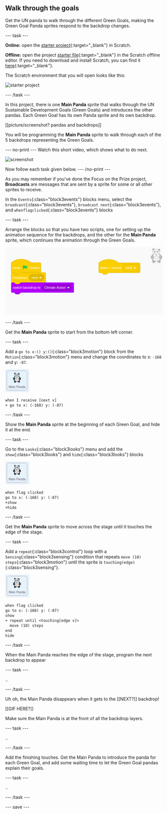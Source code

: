 ## Walk through the goals

Get the UN panda to walk through the different Green Goals, making the Green Goal Panda sprites respond to the backdrop changes.

--- task ---

**Online:** open the [starter project](http://rpf.io/p/en/projectName-on){:target="_blank"} in Scratch.

**Offline:** open the project [starter file](http://rpf.io/p/en/projectName-get){:target="_blank"} in the Scratch offline editor. If you need to download and install Scratch, you can find it [here](https://scratch.mit.edu/download){:target="_blank"}.

The Scratch environment that you will open looks like this:

![starter project](images/starter_project.png)

--- /task ---

In this project, there is one **Main Panda** sprite that walks through the UN Sustainable Development Goals (Green Goals) and introduces the other pandas. Each Green Goal has its own Panda sprite and its own backdrop.

[[picture/screenshot? pandas and backdrops]]

You will be programming the **Main Panda** sprite to walk through each of the 5 backdrops representing the Green Goals.

--- no-print ---
Watch this short video, which shows what to do next.

![screenshot](images/NOTNAMEDYET.gif)

Now follow each task given below.
--- /no-print ---

As you may remember if you've done the Focus on the Prize project, **Broadcasts** are messages that are sent by a sprite for some or all other sprites to receive.

In the `Events`{:class="block3events"} blocks menu, select the `broadcast`{:class="block3events"}, `broadcast next`{:class="block3events"}, and `whenflagclicked`{:class="block3events"} blocks

--- task ---

Arrange the blocks so that you have two scripts, one for setting up the animation sequence for the backdrops, and the other for the **Main Panda** sprite, which continues the animation through the Green Goals.

![screenshot of the two scripts side by side](images/broadcast-scripts.png)

--- /task ---

Get the **Main Panda** sprite to start from the bottom left corner.

--- task ---

Add a `go to x:() y:()`{:class="block3motion"} block from the `Motion`{:class="block3motion"} menu and change the coordinates to x: `-168` and y: `-87`.

![image of the main Panda sprite](images/mainpanda-sprite.png)

```blocks3
when I receive [next v]
+ go to x: (-168) y: (-87)
```

--- /task ---

Show the **Main Panda** sprite at the beginning of each Green Goal, and hide it at the end.

--- task ---

Go to the `Looks`{:class="block3looks"} menu and add the `show`{:class="block3looks"} and `hide`{:class="block3looks"} blocks

![image of the main Panda sprite](images/mainpanda-sprite.png)

```blocks3
when flag clicked
go to x: (-168) y: (-87)
+show
+hide
```

--- /task ---

Get the **Main Panda** sprite to move across the stage until it touches the edge of the stage.

--- task ---

Add a `repeat`{:class="block3control"} loop with a `Sensing`{:class="block3sensing"} condition that repeats `move (10) steps`{:class="block3motion"} until the sprite is `touching(edge)`{:class="block3sensing"}.

![image of the main Panda sprite](images/mainpanda-sprite.png)

```blocks3
when flag clicked
go to x: (-168) y: (-87)
show
+ repeat until <touching[edge v]>
  move (10) steps
end
hide
```

--- /task ---

When the Main Panda reaches the edge of the stage, program the next backdrop to appear

--- task ---

..

--- /task ---

Uh oh, the Main Panda disappears when it gets to the [[NEXT?]] backdrop!

[[GIF HERE?]]

Make sure the Main Panda is at the front of all the backdrop layers.

--- task ---

..

--- /task ---

Add the finishing touches. Get the Main Panda to introduce the panda for each Green Goal, and add some waiting time to let the Green Goal pandas explain their goals.

--- task ---

..

--- /task ---

--- save ---
